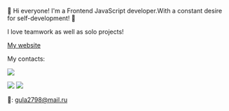 👋 Hi everyone! I'm a Frontend JavaScript developer.With a constant desire for self-development! 💪

I love teamwork as well as solo projects!


<a href="https://www.google.com/imgres?imgurl=https%3A%2F%2Ficon-library.com%2Fimages%2Fwebsite-link-icon-png%2Fwebsite-link-icon-png-13.jpg&imgrefurl=https%3A%2F%2Ficon-library.com%2Ficon%2Fwebsite-link-icon-png-11.html&tbnid=hZAsRLwkNfEhAM&vet=12ahUKEwii2Jqi-Pv5AhUPx4sKHUoYAnQQMygNegUIARDbAQ..i&docid=ZYQFnIEZdcCVwM&w=740&h=720&q=icon%20for%20website%20href&ved=2ahUKEwii2Jqi-Pv5AhUPx4sKHUoYAnQQMygNegUIARDbAQ" title="www icons">My website</a>

My contacts:

[![](https://icon-library.com/images/website-link-icon-png/website-link-icon-png-10.jpg)](https://my-website-delta-six.vercel.app/)

[![](https://camo.githubusercontent.com/cf4ed981404024c1adfc79d5575c4edf1836c4fe36b24b03383ece888cef7e29/68747470733a2f2f696d672e736869656c64732e696f2f62616467652f54656c656772616d2d3243413545303f7374796c653d666f722d7468652d6261646765266c6f676f3d74656c656772616d266c6f676f436f6c6f723d7768697465)](https://t.me/BanuIbadova) [![](https://camo.githubusercontent.com/a80d00f23720d0bc9f55481cfcd77ab79e141606829cf16ec43f8cacc7741e46/68747470733a2f2f696d672e736869656c64732e696f2f62616467652f4c696e6b6564496e2d3030373742353f7374796c653d666f722d7468652d6261646765266c6f676f3d6c696e6b6564696e266c6f676f436f6c6f723d7768697465)](https://www.linkedin.com/in/banu-ibadova-310b71245/)

📩: gula2798@mail.ru
